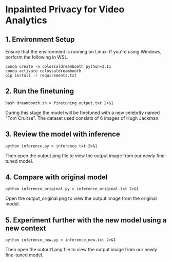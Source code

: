 # Inpainted Privacy for Video Analytics

## 1. Environment Setup

Ensure that the environment is running on Linux. If you're using Windows, perform the following in WSL.

```
conda create -n colossaldreambooth python=3.11
conda activate colossaldreambooth
pip install -r requirements.txt
```

## 2. Run the finetuning

```
bash dreambooth.sh > finetuning_output.txt 2>&1 
```
During this stage the model will be finetuned with a new celebrity named "Tom Cruirse". The dataset used consists of 6 images of Hugh Jackman.

## 3. Review the model with inference

```
python inference.py > inference.txt 2>&1
```
Then open the output.png file to view the output image from our newly fine-tuned model.

## 4. Compare with original model

```
python inference_original.py > inference_original.txt 2>&1
```
Open the output_original.png to view the output image from the original model.

## 5. Experiment further with the new model using a new context

```
python inference_new.py > inference_new.txt 2>&1
```
Then open the output1.png file to view the output image from our newly fine-tuned model.
